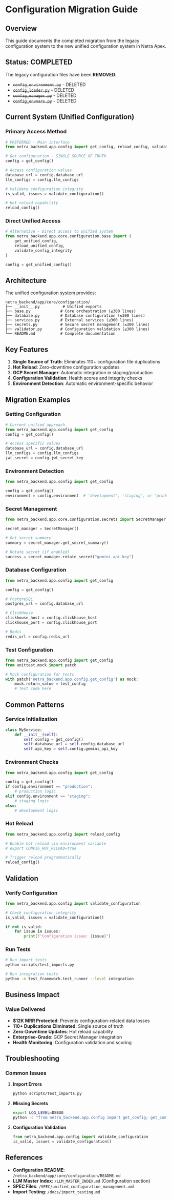 # Configuration Migration Guide

## Overview

This guide documents the completed migration from the legacy configuration system to the new unified configuration system in Netra Apex.

## Status: COMPLETED

The legacy configuration files have been **REMOVED**:
- ~~`config_environment.py`~~ - DELETED
- ~~`config_loader.py`~~ - DELETED  
- ~~`config_manager.py`~~ - DELETED
- ~~`config_envvars.py`~~ - DELETED

## Current System (Unified Configuration)

### Primary Access Method
```python
# PREFERRED - Main interface
from netra_backend.app.config import get_config, reload_config, validate_configuration

# Get configuration - SINGLE SOURCE OF TRUTH
config = get_config()

# Access configuration values
database_url = config.database_url
llm_configs = config.llm_configs

# Validate configuration integrity
is_valid, issues = validate_configuration()

# Hot reload capability
reload_config()
```

### Direct Unified Access
```python
# Alternative - Direct access to unified system
from netra_backend.app.core.configuration.base import (
    get_unified_config,
    reload_unified_config,
    validate_config_integrity
)

config = get_unified_config()
```

## Architecture

The unified configuration system provides:

```
netra_backend/app/core/configuration/
├── __init__.py          # Unified exports
├── base.py             # Core orchestration (≤300 lines)
├── database.py         # Database configuration (≤300 lines)  
├── services.py         # External services (≤300 lines)
├── secrets.py          # Secure secret management (≤300 lines)
├── validator.py        # Configuration validation (≤300 lines)
└── README.md           # Complete documentation
```

## Key Features

1. **Single Source of Truth**: Eliminates 110+ configuration file duplications
2. **Hot Reload**: Zero-downtime configuration updates
3. **GCP Secret Manager**: Automatic integration in staging/production
4. **Configuration Validation**: Health scores and integrity checks
5. **Environment Detection**: Automatic environment-specific behavior

## Migration Examples

### Getting Configuration

```python
# Current unified approach
from netra_backend.app.config import get_config
config = get_config()

# Access specific values
database_url = config.database_url
llm_configs = config.llm_configs
jwt_secret = config.jwt_secret_key
```

### Environment Detection

```python
from netra_backend.app.config import get_config

config = get_config()
environment = config.environment  # 'development', 'staging', or 'production'
```

### Secret Management

```python
from netra_backend.app.core.configuration.secrets import SecretManager

secret_manager = SecretManager()

# Get secret summary
summary = secret_manager.get_secret_summary()

# Rotate secret (if enabled)
success = secret_manager.rotate_secret("gemini-api-key")
```

### Database Configuration

```python
from netra_backend.app.config import get_config

config = get_config()

# PostgreSQL
postgres_url = config.database_url

# ClickHouse  
clickhouse_host = config.clickhouse_host
clickhouse_port = config.clickhouse_port

# Redis
redis_url = config.redis_url
```

### Test Configuration

```python
from netra_backend.app.config import get_config
from unittest.mock import patch

# Mock configuration for tests
with patch('netra_backend.app.config.get_config') as mock:
    mock.return_value = test_config
    # Test code here
```

## Common Patterns

### Service Initialization

```python
class MyService:
    def __init__(self):
        self.config = get_config()
        self.database_url = self.config.database_url
        self.api_key = self.config.gemini_api_key
```

### Environment Checks

```python
from netra_backend.app.config import get_config

config = get_config()
if config.environment == "production":
    # production logic
elif config.environment == "staging":
    # staging logic  
else:
    # development logic
```

### Hot Reload

```python
from netra_backend.app.config import reload_config

# Enable hot reload via environment variable
# export CONFIG_HOT_RELOAD=true

# Trigger reload programmatically
reload_config()
```

## Validation

### Verify Configuration

```python
from netra_backend.app.config import validate_configuration

# Check configuration integrity
is_valid, issues = validate_configuration()

if not is_valid:
    for issue in issues:
        print(f"Configuration issue: {issue}")
```

### Run Tests

```bash
# Run import tests
python scripts/test_imports.py

# Run integration tests
python -m test_framework.test_runner --level integration
```

## Business Impact

### Value Delivered
- **$12K MRR Protected**: Prevents configuration-related data losses
- **110+ Duplications Eliminated**: Single source of truth
- **Zero-Downtime Updates**: Hot reload capability
- **Enterprise-Grade**: GCP Secret Manager integration
- **Health Monitoring**: Configuration validation and scoring

## Troubleshooting

### Common Issues

1. **Import Errors**
   ```bash
   python scripts/test_imports.py
   ```

2. **Missing Secrets**
   ```bash
   export LOG_LEVEL=DEBUG
   python -c "from netra_backend.app.config import get_config; get_config()"
   ```

3. **Configuration Validation**
   ```python
   from netra_backend.app.config import validate_configuration
   is_valid, issues = validate_configuration()
   ```

## References

- **Configuration README**: `/netra_backend/app/core/configuration/README.md`
- **LLM Master Index**: `/LLM_MASTER_INDEX.md` (Configuration section)
- **SPEC Files**: `/SPEC/unified_configuration_management.xml`
- **Import Testing**: `/docs/import_testing.md`